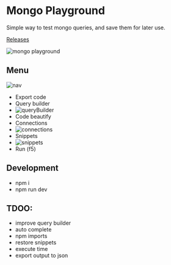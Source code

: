 # Mongo Playground

Simple way to test mongo queries, and save them for later use.

[Releases](https://tinyurl.com/y5cac5fm)

![mongo playground](https://github.com/niradler/mongo-playground/blob/master/assets/demo.gif)

## Menu

![nav](https://github.com/niradler/mongo-playground/blob/master/assets/nav.PNG)

- Export code
- Query builder
- ![queryBuilder](https://github.com/niradler/mongo-playground/blob/master/assets/queryBuilder.png)
- Code beautify
- Connections
- ![connections](https://github.com/niradler/mongo-playground/blob/master/assets/connections.png)
- Snippets
- ![snippets](https://github.com/niradler/mongo-playground/blob/master/assets/snippets.png)
- Run (f5)


## Development
- npm i
- npm run dev

## TDOO:

- improve query builder
- auto complete
- npm imports
- restore snippets
- execute time
- export output to json
